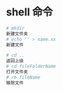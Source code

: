 # shell 命令
```bash
# mkdir 
新建文件夹
# echo '' > name.xx
新建文件

# cd ..
返回上级
# cd fileFolderName
打开文件夹
# rm fileName
移除文件